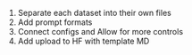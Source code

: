 

1. Separate each dataset into their own files
2. Add prompt formats
3. Connect configs and Allow for more controls
4. Add upload to HF with template MD